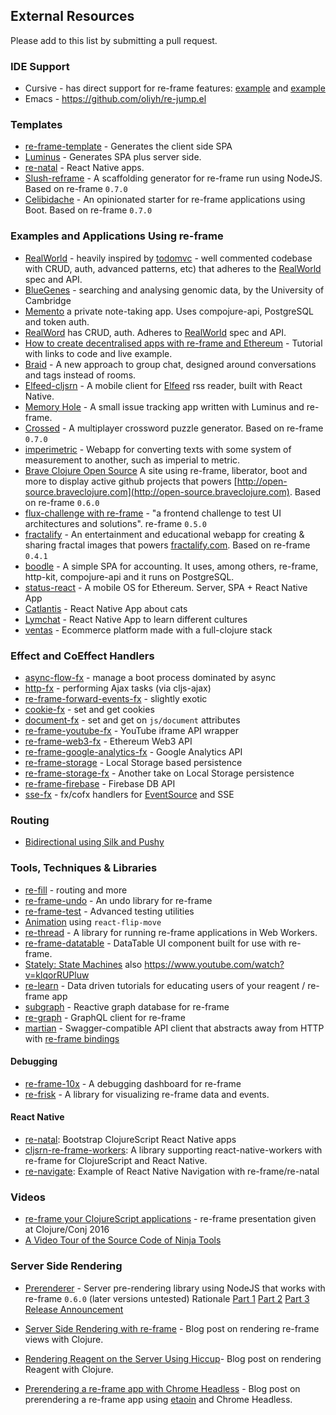 ## External Resources

Please add to this list by submitting a pull request.

### IDE Support 

*  Cursive - has direct support for re-frame features: [example](https://github.com/cursive-ide/cursive/issues/1816) and [example](https://github.com/cursive-ide/cursive/issues/1549)
*  Emacs - https://github.com/oliyh/re-jump.el

### Templates

* [re-frame-template](https://github.com/Day8/re-frame-template) - Generates the client side SPA
* [Luminus](http://www.luminusweb.net) - Generates SPA plus server side.
* [re-natal](https://github.com/drapanjanas/re-natal) - React Native apps.
* [Slush-reframe](https://github.com/kristianmandrup/slush-reframe) - A scaffolding generator for re-frame run using NodeJS. Based on re-frame `0.7.0`
* [Celibidache](https://github.com/velveteer/celibidache/) - An opinionated starter for re-frame applications using Boot. Based on re-frame `0.7.0`


### Examples and Applications Using re-frame

* [RealWorld](https://github.com/jacekschae/conduit) - heavily inspired by [todomvc](https://github.com/Day8/re-frame/tree/master/examples/todomvc) - well commented codebase with CRUD, auth, advanced patterns, etc) that adheres to the [RealWorld](https://github.com/gothinkster/realworld) spec and API.
* [BlueGenes](https://github.com/intermine/bluegenes) - searching and analysing genomic data, by the University of Cambridge
* [Memento](https://gitlab.com/Numergent/memento) a private note-taking app. Uses compojure-api, PostgreSQL and token auth.
* [RealWord](https://github.com/polymeris/re-frame-realword-example-app) has CRUD, auth. Adheres to [RealWorld](https://github.com/gothinkster/realworld) spec and API.
* [How to create decentralised apps with re-frame and Ethereum](https://medium.com/@matus.lestan/how-to-create-decentralised-apps-with-clojurescript-re-frame-and-ethereum-81de24d72ff5#.b9xh9xnis) - Tutorial with links to code and live example.
* [Braid](https://github.com/braidchat/braid) - A new approach to group chat, designed around conversations and tags instead of rooms.
* [Elfeed-cljsrn](https://github.com/areina/elfeed-cljsrn) - A mobile client for [Elfeed](https://github.com/skeeto/elfeed) rss reader, built with React Native.
* [Memory Hole](https://github.com/yogthos/memory-hole) - A small issue tracking app written with Luminus and re-frame.
* [Crossed](https://github.com/velveteer/crossed/) - A multiplayer crossword puzzle generator. Based on re-frame `0.7.0`
* [imperimetric](https://github.com/Dexterminator/imperimetric) - Webapp for converting texts with some system of measurement to another, such as imperial to metric.
* [Brave Clojure Open Source](https://github.com/braveclojure/open-source) A site using re-frame, liberator, boot and more to display active github projects that powers [http://open-source.braveclojure.com](http://open-source.braveclojure.com). Based on re-frame `0.6.0`
* [flux-challenge with re-frame](https://github.com/staltz/flux-challenge/tree/master/submissions/jelz) - "a frontend challenge to test UI architectures and solutions". re-frame `0.5.0`
* [fractalify](https://github.com/madvas/fractalify/)  -
  An entertainment and educational webapp for creating & sharing fractal images that powers [fractalify.com](http://fractalify.com). Based on re-frame `0.4.1`
* [boodle](https://github.com/manuel-uberti/boodle) - A simple SPA for
  accounting. It uses, among others, re-frame, http-kit, compojure-api and it
  runs on PostgreSQL.
* [status-react](https://github.com/status-im/status-react) - A mobile OS for Ethereum. Server, SPA + React Native App
* [Catlantis](https://github.com/madvas/catlantis) - React Native App about cats
* [Lymchat](https://github.com/tiensonqin/lymchat) - React Native App to learn different cultures
* [ventas](https://github.com/JoelSanchez/ventas) - Ecommerce platform made with a full-clojure stack

### Effect and CoEffect Handlers

* [async-flow-fx](https://github.com/Day8/re-frame-async-flow-fx) - manage a boot process dominated by async
* [http-fx](https://github.com/Day8/re-frame-http-fx) - performing Ajax tasks (via cljs-ajax)
* [re-frame-forward-events-fx](https://github.com/Day8/re-frame-forward-events-fx) - slightly exotic
* [cookie-fx](https://github.com/SMX-LTD/re-frame-cookie-fx) - set and get cookies
* [document-fx](https://github.com/SMX-LTD/re-frame-document-fx) - set and get on `js/document` attributes
* [re-frame-youtube-fx](https://github.com/micmarsh/re-frame-youtube-fx) - YouTube iframe API wrapper
* [re-frame-web3-fx](https://github.com/madvas/re-frame-web3-fx) - Ethereum Web3 API
* [re-frame-google-analytics-fx](https://github.com/madvas/re-frame-google-analytics-fx) - Google Analytics API
* [re-frame-storage](https://github.com/akiroz/re-frame-storage) - Local Storage based persistence
* [re-frame-storage-fx](https://github.com/deg/re-frame-storage-fx) - Another take on Local Storage persistence
* [re-frame-firebase](https://github.com/deg/re-frame-firebase) - Firebase DB API
* [sse-fx](https://github.com/yetanalytics/sse-fx) - fx/cofx handlers for [EventSource](https://developer.mozilla.org/en-US/docs/Web/API/EventSource) and SSE

### Routing

* [Bidirectional using Silk and Pushy](https://pupeno.com/2015/08/18/no-hashes-bidirectional-routing-in-re-frame-with-silk-and-pushy/)

### Tools, Techniques & Libraries

* [re-fill](https://github.com/metosin/re-fill) - routing and more  
* [re-frame-undo](https://github.com/Day8/re-frame-undo) - An undo library for re-frame
* [re-frame-test](https://github.com/Day8/re-frame-test) - Advanced testing utilities
* [Animation](http://www.upgradingdave.com/blog/posts/2016-12-17-permutation.html) using `react-flip-move`
* [re-thread](https://github.com/yetanalytics/re-thread) - A library for running re-frame applications in Web Workers.
* [re-frame-datatable](https://github.com/kishanov/re-frame-datatable) - DataTable UI component built for use with re-frame.
* [Stately: State Machines](https://github.com/nodename/stately) also https://www.youtube.com/watch?v=klqorRUPluw
* [re-learn](https://github.com/oliyh/re-learn) - Data driven tutorials for educating users of your reagent / re-frame app
* [subgraph](https://github.com/vimsical/subgraph) - Reactive graph database for re-frame
* [re-graph](https://github.com/oliyh/re-graph) - GraphQL client for re-frame
* [martian](https://github.com/oliyh/martian) - Swagger-compatible API client that abstracts away from HTTP with [re-frame bindings](https://github.com/oliyh/martian/tree/master/re-frame)

#### Debugging


* [re-frame-10x](https://github.com/Day8/re-frame-10x) - A debugging dashboard for re-frame
* [re-frisk](https://github.com/flexsurfer/re-frisk) - A library for visualizing re-frame data and events.

#### React Native

* [re-natal](https://github.com/drapanjanas/re-natal): Bootstrap ClojureScript React Native apps
* [cljsrn-re-frame-workers](https://github.com/seantempesta/cljsrn-re-frame-workers): A library supporting react-native-workers with re-frame for ClojureScript and React Native.
* [re-navigate](https://github.com/vikeri/re-navigate): Example of React Native Navigation with re-frame/re-natal

### Videos

* [re-frame your ClojureScript applications](https://youtu.be/cDzjlx6otCU) - re-frame presentation given at Clojure/Conj 2016
* [A Video Tour of the Source Code of Ninja Tools](https://carouselapps.com/2015/12/02/tour-of-the-source-code-of-ninja-tools/)

### Server Side Rendering

* [Prerenderer](https://github.com/pupeno/prerenderer) - Server pre-rendering library using NodeJS that works with re-frame `0.6.0` (later versions untested)
   Rationale [Part 1](https://carouselapps.com/2015/09/14/isomorphic-clojurescriptjavascript-for-pre-rendering-single-page-applications-part-2/)
   [Part 2](https://carouselapps.com/2015/09/14/isomorphic-clojurescriptjavascript-for-pre-rendering-single-page-applications-part-2/)
   [Part 3](https://pupeno.com/2015/10/02/isomorphic-javascript-with-clojurescript-for-pre-rendering-single-page-applications-part-3/)
   [Release Announcement](https://pupeno.com/2015/12/13/prerenderer-0-2-0-released/)

* [Server Side Rendering with re-frame](http://davidtanzer.net/server_side_rendering_with_re_frame) - Blog post on rendering re-frame views with Clojure.

* [Rendering Reagent on the Server Using Hiccup](http://yogthos.net/posts/2015-11-24-Serverside-Reagent.html)- Blog post on rendering Reagent with Clojure.

* [Prerendering a re-frame app with Chrome Headless](https://medium.com/@joelsanchezclj/prerendering-a-re-frame-app-with-chrome-headless-bb875de31fd0) - Blog post on prerendering a re-frame app using [etaoin](https://github.com/igrishaev/etaoin) and Chrome Headless.


<!-- START doctoc generated TOC please keep comment here to allow auto update -->
<!-- DON'T EDIT THIS SECTION, INSTEAD RE-RUN doctoc TO UPDATE -->
<!-- END doctoc generated TOC please keep comment here to allow auto update -->
